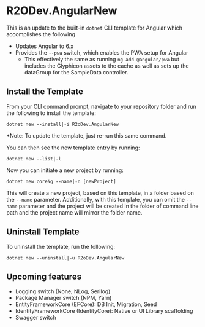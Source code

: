# R2ODev.AngularNew

This is an update to the built-in `dotnet` CLI template for Angular which accomplishes the following

- Updates Angular to 6.x
- Provides the `--pwa` switch, which enables the PWA setup for Angular
    - This effectively the same as running `ng add @angular/pwa` but includes the Glyphicon assets to the cache as well as sets up the dataGroup for the SampleData controller.


## Install the Template

From your CLI command prompt, navigate to your repository folder and run the following to install the template:

`dotnet new --install|-i R2oDev.AngularNew`

*Note: To update the template, just re-run this same command.

You can then see the new template entry by running:

`dotnet new --list|-l`

Now you can initiate a new project by running:

`dotnet new coreNg --name|-n [newProject]`

This will create a new project, based on this template, in a folder based on the `--name` parameter. Additionally, with this template, you can omit the `--name` parameter and the project will be created in the folder of command line path and the project name will mirror the folder name.

## Uninstall Template

To uninstall the template, run the following:

`dotnet new --uninstall|-u R2oDev.AngularNew`

## Upcoming features

- Logging switch (None, NLog, Serilog)
- Package Manager switch (NPM, Yarn)
- EntityFrameworkCore (EFCore): DB Init, Migration, Seed
- IdentityFrameworkCore (IdentityCore): Native or UI Library scaffolding
- Swagger switch

